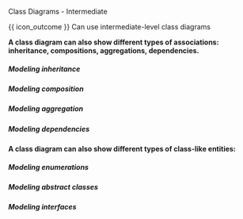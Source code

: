 <span id="title">Class Diagrams - Intermediate</span>

<span id="prereqs"><panel src="../classDiagramsBasic/unit-inElsewhere-asFlat.md" boilerplate header="%%{{ icon_prereq }} Design → Modeling → Class Diagrams (Basic)%%" popup-url="{{ baseUrl }}/modeling/modelingStructures/classDiagramsBasic" /></span>

<span id="outcomes">{{ icon_outcome }} Can use intermediate-level class diagrams</span>

<div id="body">

**A class diagram can also show different types of associations: inheritance, compositions, aggregations, dependencies.**

<div class="indented">

##### Modeling inheritance

<panel type="seamless" src="../../../oop/inheritance/what/unit-inElsewhere-asFlat.md#main" boilerplate header="{{ icon_prereq }} OOP → Inheritance → What" alt="{{ icon_prereq }} OOP/Inheritance" />
<panel type="seamless" src="../../../uml/classDiagrams/classInheritance/what/unit-inElsewhere-asFlat.md#main" boilerplate header="{{ icon_prereq }} UML → Class Diagrams → Inheritance → What" alt="{{ icon_prereq }} UML/Inheritance" />

##### Modeling composition

<panel type="seamless" src="../../../oop/associations/composition/unit-inElsewhere-asFlat.md#main" boilerplate header="{{ icon_prereq }} OOP → Associations → Composition" alt="{{ icon_prereq }} OOP/Composition" />
<panel type="seamless" src="../../../uml/classDiagrams/composition/what/unit-inElsewhere-asFlat.md#main" boilerplate header="{{ icon_prereq }} UML → Class Diagrams → Composition → What" alt="{{ icon_prereq }} UML/Composition" />

##### Modeling aggregation

<panel type="seamless" src="../../../oop/associations/aggregation/unit-inElsewhere-asFlat.md#main" boilerplate header="{{ icon_prereq }} OOP → Associations → Aggregation" alt="{{ icon_prereq }} OOP/Aggregation" />
<panel type="seamless" src="../../../uml/classDiagrams/aggregation/what/unit-inElsewhere-asFlat.md#main" boilerplate header="{{ icon_prereq }} UML → Class Diagrams → Aggregation → What" alt="{{ icon_prereq }} UML/Aggregation" />

##### Modeling dependencies

<panel type="seamless" src="../../../oop/associations/dependencies/unit-inElsewhere-asFlat.md#main" boilerplate header="{{ icon_prereq }} OOP → Associations → Dependencies" alt="{{ icon_prereq }} OOP/Dependencies" />
<panel type="seamless" src="../../../uml/classDiagrams/dependencies/what/unit-inElsewhere-asFlat.md#main" boilerplate header="{{ icon_prereq }} UML → Class Diagrams → Dependencies → What" alt="{{ icon_prereq }} UML/Dependencies" />

</div>

**A class diagram can also show different types of class-like entities:**

<div class="indented">

##### Modeling enumerations

<panel type="seamless" src="../../../oop/classes/enumerations/unit-inElsewhere-asFlat.md#main" boilerplate header="{{ icon_prereq }} OOP → Classes → Enumerations" alt="{{ icon_prereq }} OOP/Enumerations" />
<panel type="seamless" src="../../../uml/classDiagrams/enumerations/what/unit-inElsewhere-asFlat.md#main" boilerplate header="{{ icon_prereq }} UML → Class Diagrams → Enumerations → What" alt="{{ icon_prereq }} UML/Enumerations" />

##### Modeling abstract classes

<panel type="seamless" src="../../../oop/inheritance/abstractClasses/unit-inElsewhere-asFlat.md#main" boilerplate header="{{ icon_prereq }} OOP → Inheritance → Abstract Classes" alt="{{ icon_prereq }} OOP/AbstractClasses" />
<panel type="seamless" src="../../../uml/classDiagrams/abstractClasses/what/unit-inElsewhere-asFlat.md#main" boilerplate header="{{ icon_prereq }} UML → Class Diagrams → Abstract Classes → What" alt="{{ icon_prereq }} UML/AbstractClasses" />

##### Modeling interfaces

<panel type="seamless" src="../../../oop/inheritance/interfaces/unit-inElsewhere-asFlat.md#main" boilerplate header="{{ icon_prereq }} OOP → Inheritance → Interfaces" alt="{{ icon_prereq }} OOP/Interfaces" />
<panel type="seamless" src="../../../uml/classDiagrams/interfaces/what/unit-inElsewhere-asFlat.md#main" boilerplate header="{{ icon_prereq }} UML → Class Diagrams → Interfaces → What" alt="{{ icon_prereq }} UML/Interfaces" />

</div>

</div>

<div id="extras">
  <include src="exercisesPanel.md" boilerplate />
</div>